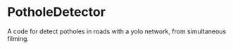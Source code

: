 # PotholeDetector
A code for detect potholes in roads with a yolo network, from simultaneous filming.
